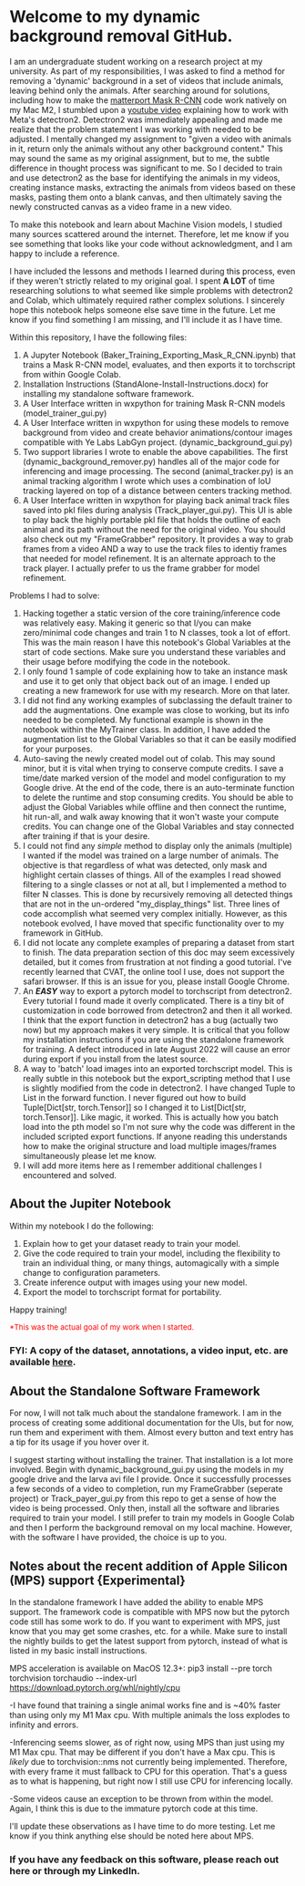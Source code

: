 # Welcome to my dynamic background removal GitHub. 
 
I am an undergraduate student working on a research project at my university. As part of my responsibilities, I was asked to find a method for removing a 'dynamic' background in a set of videos that include animals, leaving behind only the animals. After searching around for solutions, including how to make the [matterport Mask R-CNN](https://github.com/matterport/Mask_RCNN) code work natively on my Mac M2, I stumbled upon a [youtube video](https://www.youtube.com/watch?v=9a_Z14M-msc) explaining how to work with Meta's detectron2. Detectron2 was immediately appealing and made me realize that the problem statement I was working with needed to be adjusted. I mentally changed my assignment to "given a video with animals in it, return only the animals without any other background content." This may sound the same as my original assignment, but to me, the subtle difference in thought process was significant to me. So I decided to train and use detectron2 as the base for identifying the animals in my videos, creating instance masks, extracting the animals from videos based on these masks, pasting them onto a blank canvas, and then ultimately saving the newly constructed canvas as a video frame in a new video. 


To make this notebook and learn about Machine Vision models, I studied many sources scattered around the internet. Therefore, let me know if you see something that looks like your code without acknowledgment, and I am happy to include a reference.


I have included the lessons and methods I learned during this process, even if they weren't strictly related to my original goal. I spent **A LOT** of time researching solutions to what seemed like simple problems with detectron2 and Colab, which ultimately required rather complex solutions. I sincerely hope this notebook helps someone else save time in the future. Let me know if you find something I am missing, and I'll include it as I have time.


Within this repository, I have the following files:

1. A Jupyter Notebook (Baker_Training_Exporting_Mask_R_CNN.ipynb) that trains a Mask R-CNN model, evaluates, and then exports it to torchscript from within Google Colab.
2. Installation Instructions (StandAlone-Install-Instructions.docx) for installing my standalone software framework.
3. A User Interface written in wxpython for training Mask R-CNN models (model_trainer_gui.py)
4. A User Interface written in wxpython for using these models to remove background from video and create behavior animations/contour images compatible with Ye Labs LabGyn project. (dynamic_background_gui.py)
5. Two support libraries I wrote to enable the above capabilities. The first (dynamic_background_remover.py) handles all of the major code for inferencing and image processing. The second (animal_tracker.py) is an animal tracking algorithm I wrote which uses a combination of IoU tracking layered on top of a distance between centers tracking method.
6. A User Interface written in wxpython for playing back animal track files saved into pkl files during analysis (Track_player_gui.py). This UI is able to play back the highly portable pkl file that holds the outline of each animal and its path without the need for the original video. You should also check out my "FrameGrabber" repository. It provides a way to grab frames from a video AND a way to use the track files to identiy frames that needed for model refinement. It is an alternate approach to the track player. I actually prefer to us the frame grabber for model refinement. 




Problems I had to solve:
1. Hacking together a static version of the core training/inference code was relatively easy. Making it generic so that I/you can make zero/minimal code changes and train 1 to N classes, took a lot of effort. This was the main reason I have this notebook's Global Variables at the start of code sections. Make sure you understand these variables and their usage before modifying the code in the notebook.
2. I only found 1 sample of code explaining how to take an instance mask and use it to get only that object back out of an image. I ended up creating a new framework for use with my research. More on that later.
3. I did not find any working examples of subclassing the default trainer to add the augmentations. One example was close to working, but its info needed to be completed. My functional example is shown in the notebook within the MyTrainer class. In addition, I have added the augmentation list to the Global Variables so that it can be easily modified for your purposes.
4. Auto-saving the newly created model out of colab. This may sound minor, but it is vital when trying to conserve compute credits. I save a time/date marked version of the model and model configuration to my Google drive. At the end of the code, there is an auto-terminate function to delete the runtime and stop consuming credits. You should be able to adjust the Global Variables while offline and then connect the runtime, hit run-all, and walk away knowing that it won't waste your compute credits. You can change one of the Global Variables and stay connected after training if that is your desire.
5. I could not find any *simple* method to display only the animals (multiple) I wanted if the model was trained on a large number of animals. The objective is that regardless of what was detected, only mask and highlight certain classes of things. All of the examples I read showed filtering to a single classes or not at all, but I implemented a method to filter N classes. This is done by recursively removing all detected things that are not in the un-ordered "my_display_things" list. Three lines of code accomplish what seemed very complex initially. However, as this notebook evolved, I have moved that specific functionality over to my framework in GitHub. 
6. I did not locate any complete examples of preparing a dataset from start to finish. The data preparation section of this doc may seem excessively detailed, but it comes from frustration at not finding a good tutorial. I've recently learned that CVAT, the online tool I use, does not support the safari browser. If this is an issue for you, please install Google Chrome. 
7. An ***EASY*** way to export a pytorch model to torchscript from detectron2. Every tutorial I found made it overly complicated. There is a tiny bit of customization in code borrowed from detectron2 and then it all worked. I think that the export function in detectron2 has a bug (actually two now) but my approach makes it very simple. It is critical that you follow my installation instructions if you are using the standalone framework for training. A defect introduced in late August 2022 will cause an error during export if you install from the latest source. 
8. A way to 'batch' load images into an exported torchscript model. This is really subtle in this notebook but the export_scripting method that I use is slightly modified from the code in detectron2. I have changed Tuple to List in the forward function.  I never figured out how to build Tuple[Dict[str, torch.Tensor]] so I changed it to List[Dict[str, torch.Tensor]]. Like magic, it worked. This is actually how you batch load into the pth model so I'm not sure why the code was different in the included scripted export functions. If anyone reading this understands how to make the original structure and load multiple images/frames simultaneously please let me know.  
9. I will add more items here as I remember additional challenges I encountered and solved. 


## About the Jupiter Notebook

Within my notebook I do the following:


1.  Explain how to get your dataset ready to train your model.
2.  Give the code required to train your model, including the flexibility to train an individual thing, or many things, automagically with a simple change to configuration parameters.
3.  Create inference output with images using your new model.
4.  Export the model to torchscript format for portability.


Happy training!

<font size = '2' color='red'>*This was the actual goal of my work when I started.</font>


### FYI: A copy of the dataset, annotations, a video input, etc. are available [here](https://drive.google.com/drive/folders/1XPPQ7phosdoSiQS7dVN9heVVWOrPkFx5?usp=sharing).




## About the Standalone Software Framework
For now, I will not talk much about the standalone framework.  I am in the process of creating some additional documentation for the UIs, but for now, run them and experiment with them. Almost every button and text entry has a tip for its usage if you hover over it. 

I suggest starting without installing the trainer. That installation is a lot more involved. Begin with dynamic_background_gui.py using the models in my google drive and the larva avi file I provide. Once it successfully processes a few seconds of a video to completion, run my FrameGrabber (seperate project) or Track_payer_gui.py from this repo to get a sense of how the video is being processed. Only then, install all the software and libraries required to train your model. I still prefer to train my models in Google Colab and then I perform the background removal on my local machine. However, with the software I have provided, the choice is up to you. 

## Notes about the recent addition of Apple Silicon (MPS) support {Experimental}
In the standalone framework I have added the ability to enable MPS support. The framework code is compatible with MPS now but the pytorch code still has some work to do. If you want to experiment with MPS, just know that you may get some crashes, etc. for a while. Make sure to install the nightly builds to get the latest support from pytorch, instead of what is listed in my basic install instructions.

MPS acceleration is available on MacOS 12.3+:
pip3 install --pre torch torchvision torchaudio --index-url https://download.pytorch.org/whl/nightly/cpu

-I have found that training a single animal works fine and is ~40% faster than using only my M1 Max cpu. With multiple animals the loss explodes to infinity and errors. 

-Inferencing seems slower, as of right now, using MPS than just using my M1 Max cpu. That may be different if you don't have a Max cpu. This is *likely* due to torchvision::nms not currently being implemented. Therefore, with every frame it must fallback to CPU for this operation. That's a guess as to what is happening, but right now I still use CPU for inferencing locally. 

-Some videos cause an exception to be thrown from within the model. Again, I think this is due to the immature pytorch code at this time. 

I'll update these observations as I have time to do more testing. Let me know if you think anything else should be noted here about MPS.


### If you have any feedback on this software, please reach out here or through my LinkedIn. 



 
